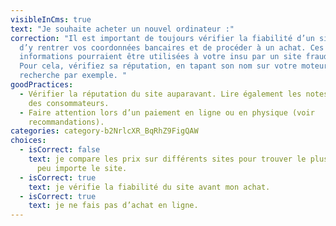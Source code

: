 ```yaml
---
visibleInCms: true
text: "Je souhaite acheter un nouvel ordinateur :"
correction: "Il est important de toujours vérifier la fiabilité d’un site avant
  d’y rentrer vos coordonnées bancaires et de procéder à un achat. Ces
  informations pourraient être utilisées à votre insu par un site frauduleux.
  Pour cela, vérifiez sa réputation, en tapant son nom sur votre moteur de
  recherche par exemple. "
goodPractices:
  - Vérifier la réputation du site auparavant. Lire également les notes et avis
    des consommateurs.
  - Faire attention lors d’un paiement en ligne ou en physique (voir
    recommandations).
categories: category-b2NrlcXR_BqRhZ9FigQAW
choices:
  - isCorrect: false
    text: je compare les prix sur différents sites pour trouver le plus avantageux,
      peu importe le site.
  - isCorrect: true
    text: je vérifie la fiabilité du site avant mon achat.
  - isCorrect: true
    text: je ne fais pas d’achat en ligne.
---
```

